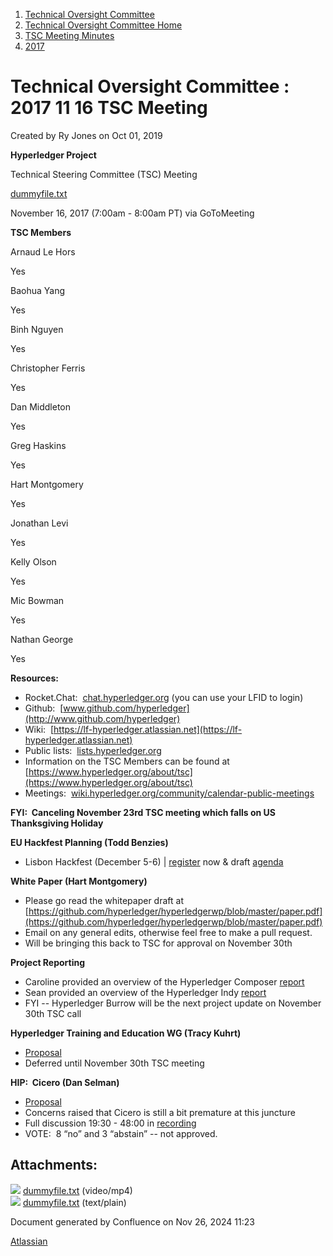1. [Technical Oversight Committee](index.html)
2. [Technical Oversight Committee Home](Technical-Oversight-Committee-Home_21430274.html)
3. [TSC Meeting Minutes](TSC-Meeting-Minutes_21448544.html)
4. [2017](2017_21448665.html)

# Technical Oversight Committee : 2017 11 16 TSC Meeting

Created by Ry Jones on Oct 01, 2019

**Hyperledger Project**

Technical Steering Committee (TSC) Meeting

[dummyfile.txt](#)

November 16, 2017 (7:00am - 8:00am PT) via GoToMeeting

**TSC Members**

Arnaud Le Hors

Yes

Baohua Yang

Yes

Binh Nguyen

Yes

Christopher Ferris

Yes

Dan Middleton

Yes

Greg Haskins

Yes

Hart Montgomery

Yes

Jonathan Levi

Yes

Kelly Olson

Yes

Mic Bowman

Yes

Nathan George

Yes

**Resources:**

- Rocket.Chat:  [chat.hyperledger.org](http://chat.hyperledger.org/) (you can use your LFID to login)
- Github:  [www.github.com/hyperledger](http://www.github.com/hyperledger)
- Wiki:  [https://lf-hyperledger.atlassian.net](https://lf-hyperledger.atlassian.net)
- Public lists:  [lists.hyperledger.org](http://lists.hyperledger.org)
- Information on the TSC Members can be found at [https://www.hyperledger.org/about/tsc](https://www.hyperledger.org/about/tsc)
- Meetings:  [wiki.hyperledger.org/community/calendar-public-meetings](http://wiki.hyperledger.org/community/calendar-public-meetings)

**FYI:  Canceling November 23rd TSC meeting which falls on US Thanksgiving Holiday**

**EU Hackfest Planning (Todd Benzies)**

- Lisbon Hackfest (December 5-6) | [register](https://www.regonline.com/hyperledgerhackfestdecember2017) now &amp; draft [agenda](https://docs.google.com/document/d/1DZKPwb0ztJ0D1jpZF4gXIGp6ZHAL_v-3bRVDGVHJsYY/edit)

**White Paper (Hart Montgomery)**

- Please go read the whitepaper draft at [https://github.com/hyperledger/hyperledgerwp/blob/master/paper.pdf](https://github.com/hyperledger/hyperledgerwp/blob/master/paper.pdf)
- Email on any general edits, otherwise feel free to make a pull request.
- Will be bringing this back to TSC for approval on November 30th

**Project Reporting**

- Caroline provided an overview of the Hyperledger Composer [report](https://lf-hyperledger.atlassian.netgroups/tsc/project-updates/composer-2017-nov)
- Sean provided an overview of the Hyperledger Indy [report](https://lf-hyperledger.atlassian.netgroups/tsc/project-updates/indy-2017-nov)
- FYI -- Hyperledger Burrow will be the next project update on November 30th TSC call

**Hyperledger Training and Education WG (Tracy Kuhrt)**

- [Proposal](https://docs.google.com/document/d/1V2X9A2yTdHNbI1v3itspjisWashMOabHXWbxMEZFs90)
- Deferred until November 30th TSC meeting

**HIP:  Cicero (Dan Selman)**

- [Proposal](https://docs.google.com/document/d/1H0uzExtMWQW9Ga3IH_FYsxANYfWan6_js2AGgIoYqWk/)
- Concerns raised that Cicero is still a bit premature at this juncture
- Full discussion 19:30 - 48:00 in [recording](https://drive.google.com/open?id=1FjGDxe7JaAAM-h9U7Q8wE1yHzAvQQh2l)
- VOTE:  8 “no” and 3 “abstain” -- not approved.

## Attachments:

![](images/icons/bullet_blue.gif) [dummyfile.txt](attachments/21433418/21457586.txt) (video/mp4)  
![](images/icons/bullet_blue.gif) [dummyfile.txt](attachments/21433418/21448710.txt) (text/plain)

Document generated by Confluence on Nov 26, 2024 11:23

[Atlassian](http://www.atlassian.com/)

